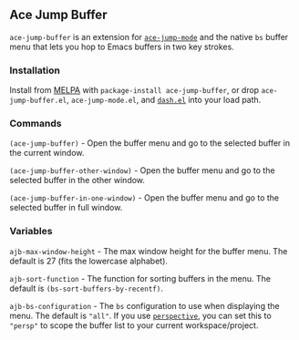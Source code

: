 ## Ace Jump Buffer

`ace-jump-buffer` is an extension for [`ace-jump-mode`](https://github.com/winterTTr/ace-jump-mode) and the native `bs` buffer menu that lets you hop to Emacs buffers in two key strokes.

### Installation

Install from [MELPA](melpa.milkbox.net) with `package-install ace-jump-buffer`, or drop `ace-jump-buffer.el`, `ace-jump-mode.el`, and [`dash.el`](https://github.com/magnars/dash.el) into your load path. 

### Commands

`(ace-jump-buffer)` - Open the buffer menu and go to the selected buffer in the current window.

`(ace-jump-buffer-other-window)` - Open the buffer menu and go to the selected buffer in the other window.

`(ace-jump-buffer-in-one-window)` - Open the buffer menu and go to the selected buffer in full window.

### Variables

`ajb-max-window-height` - The max window height for the buffer menu. The default is 27 (fits the lowercase alphabet).

`ajb-sort-function` - The function for sorting buffers in the menu. The default is `(bs-sort-buffers-by-recentf)`.

`ajb-bs-configuration` - The `bs` configuration to use when displaying the menu. The default is `"all"`. If you use [`perspective`](https://github.com/nex3/perspective-el), you can set this to `"persp"` to scope the buffer list to your current workspace/project.

